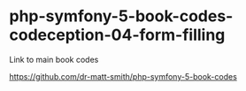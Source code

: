 # php-symfony-5-book-codes-codeception-04-form-filling


Link to main book codes

https://github.com/dr-matt-smith/php-symfony-5-book-codes
